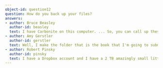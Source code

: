```yaml
---
object-id: question12    
question: How do you back up your files?
answers:
- author: Bruce Beasley
  author-id: beasley
  text: I have Carbonite on this computer. ... So, you can call up these files there easily, but not vice versa. Things that I put in my office computer, I have to email to myself if I want to work on them here.
- author: Amy Gerstler
  author-id: gerstler
  text: Well, I make the folder that is the book that I'm going to submit, to see if I can get it published. And in order to have arrived at that, I've printed things out and done my gungy little no-tech, on-the-floor, dogs-walking-over-it, leaves-falling-on-it kind of procedure that I was shame-facedly describing to you moments ago. And so, I end up with a paper copy in a file, at least one. And also at that point, I'm usually trying to bribe a couple of friends in to reading it before I send it off. So, I'm either emailing them, or handing them a copy. 
- author: Robert Pinsky 
  author-id: pinsky
  text: I have a Dropbox account and I have a 2 TB amazingly small little white brick— ... that backs up automatically.
---
```

